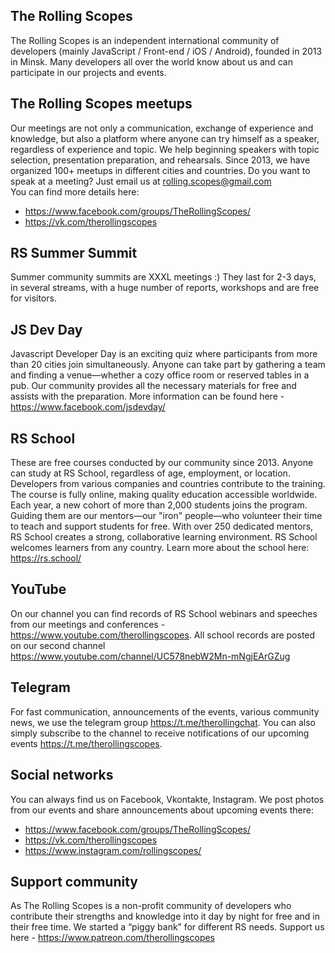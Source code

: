 ## The Rolling Scopes

The Rolling Scopes is an independent international community of developers (mainly JavaScript / Front-end / iOS / Android), founded in 2013 in Minsk. Many developers all over the world know about us and can participate in our projects and events.

## The Rolling Scopes meetups

Our meetings are not only a communication, exchange of experience and knowledge, but also a platform where anyone can try himself as a speaker, regardless of experience and topic. We help beginning speakers with topic selection, presentation preparation, and rehearsals. Since 2013, we have organized 100+ meetups in different cities and countries. Do you want to speak at a meeting? Just email us at rolling.scopes@gmail.com  
You can find more details here:
- https://www.facebook.com/groups/TheRollingScopes/
- https://vk.com/therollingscopes

## RS Summer Summit

Summer community summits are XXXL meetings :) They last for 2-3 days, in several streams, with a huge number of reports, workshops and are free for visitors.

## JS Dev Day

Javascript Developer Day is an exciting quiz where participants from more than 20 cities join simultaneously. Anyone can take part by gathering a team and finding a venue—whether a cozy office room or reserved tables in a pub. Our community provides all the necessary materials for free and assists with the preparation. More information can be found here - https://www.facebook.com/jsdevday/

## RS School

These are free courses conducted by our community since 2013. Anyone can study at RS School, regardless of age, employment, or location. Developers from various companies and countries contribute to the training. The course is fully online, making quality education accessible worldwide. Each year, a new cohort of more than 2,000 students joins the program. Guiding them are our mentors—our "iron" people—who volunteer their time to teach and support students for free. With over 250 dedicated mentors, RS School creates a strong, collaborative learning environment. RS School welcomes learners from any country. Learn more about the school here: https://rs.school/

## YouTube

On our channel you can find records of RS School webinars and speeches from our meetings and conferences - https://www.youtube.com/therollingscopes. All school records are posted on our second channel https://www.youtube.com/channel/UC578nebW2Mn-mNgjEArGZug

## Telegram

For fast communication, announcements of the events, various community news, we use the telegram group https://t.me/therollingchat. You can also simply subscribe to the channel to receive notifications of our upcoming events https://t.me/therollingscopes.

## Social networks

You can always find us on Facebook, Vkontakte, Instagram. We post photos from our events and share announcements about upcoming events there:
- https://www.facebook.com/groups/TheRollingScopes/
- https://vk.com/therollingscopes
- https://www.instagram.com/rollingscopes/

## Support community

As The Rolling Scopes is a non-profit community of developers who contribute their strengths and knowledge into it day by night for free and in their free time. We started a “piggy bank” for different RS needs. Support us here - https://www.patreon.com/therollingscopes
